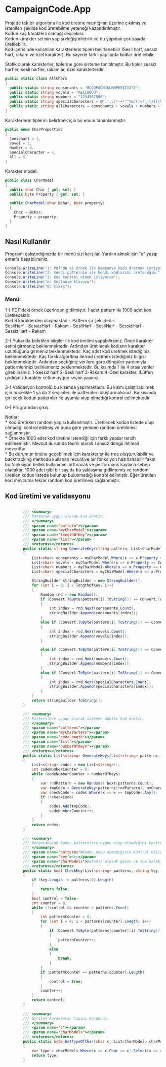 # CampaignCode.App

Projede tek bir algoritma ile kod üretme mantığının üzerine çıkılmış ve istenilen şekilde kod üretebilme yeteneği kazandırılmıştır.  
Kodun kaç karakterli olacağı seçilebilir.  
Kodun karakter setinin yapısı değiştirilebilir ve bu yapıdan çok sayıda üretilebilir.  
Kod içerisinde kullanılan karakterlerin tipleri belirlenebilir (Sesli harf, sessiz harf, rakam ve özel karakter). Bu sayede farklı yapılarda kodlar üretilebilir.  

Statik olarak karakterler, tiplerine göre sisteme tanıtılmıştır. Bu tipler sessiz harfler, sesli harfler, rakamlar, özel karakterlerdir.  
  
```csharp
public static class AllChars
{
  public static string consonants = "BCÇDFGĞHJKLMNPRSŞTVXYZ";
  public static string vovels = "AEIİOÖUÜ";
  public static string numbers = "1234567890";
  public static string specialCharacters = @".:,;/*-+!'^%&/()=?_-\}][{½$#£><@|";
  public static string allCharacters = consonants + vovels + numbers + specialCharacters;
}
```  

Karakterlerin tiplerini belirtmek için bir enum tanımlanmıştır:  

```csharp
public enum CharProperties
{
  Consonant = 1,
  Vovel = 2,
  Number = 3,
  SpecialCharacter = 4,
  All = 5
}
``` 

Karakter modeli:  

```csharp
public class CharModel
{
  public char Char { get; set; }
  public byte Property { get; set; }

  public CharModel(char @char, byte property)
  {
    Char = @char;
    Property = property;
  }
}
```    

## Nasıl Kullanılır  
Programı çalıştırdığınızda bir menü sizi karşılar. Yardım almak için "e" yazıp enter'a basabilirsiniz.   
```csharp
Console.WriteLine("1: Pdf'de ki örnek ile kampanya kodu üretmek istiyorum");
Console.WriteLine("2: Kendi patternim ile kendi kodlarımı üreteceğim.");
Console.WriteLine("3: Kod kontrol etmek istiyorum");
Console.WriteLine("e: Kullanım klavuzu");
Console.WriteLine("0: Çıkış");
```      
    
### Menü:   
1-) PDF'deki örnek üzerinden gidilmiştir. 1 adet pattern ile 1000 adet kod üretilecektir.   
Kod 8 karakterden oluşmaktadır. Pattern şu şekildedir:   
  SesliHarf - SessizHarf - Rakam - SesliHarf - SesliHarf - SessizHarf - SessizHarf - Rakam    


2-) Yukarıda belirtilen bilgiler ile kod üretimi yapabilirsiniz.
  Önce karakter setini girmeniz beklenmektedir.
  Ardından üretilecek kodların karakter uzunluğunu girmeniz beklenmektedir.
  Kaç adet kod üretmek istediğiniz beklenmektedir.
  Kaç farklı algoritma ile kod üretmek istediğiniz bilgisi beklenmektedir. 
    Ardından seçtiğiniz verilere göre döngüler yardımıyla patternlerinizi belirlemeniz beklenmektedir. Bu kısımda 1 ile 4 arası veriler girebilirsiniz.
      1-Sessiz harf
      2-Sesli harf
      3-Rakam
      4-Özel karakter.
      !Lütfen girdiğiniz karakter setine uygun seçim yapınız.   

3-) Validasyon kontrolü bu kısımda yapılmaktadır. Bu kısmı çalıştırabilmek için öncelikle 1 ya da 2 seçimleri ile patternleri oluşturmalısınız. Bu kısımda girilecek kodun patternler ile uyumlu olup olmadığı kontrol edilmektedir.   

0-) Programdan çıkış.

Notlar:   
    * Kod üretirken random yapısı kullanılmıştır. Üretilecek kodun listede olup olmadığı kontrol edilmiş ve buna göre yeniden random üretilmesi sağlanmıştır.   
    * Örnekte 1000 adet kod üretimi istendiği için farklı yapılar tercih edilmemiştir. Mevcut durumda teorik olarak sonsuz döngü ihtimali mevcuttur.   
    * Bu durumun önüne geçebilmek için karakterler ile tree oluşturulabilir ve backtracking methodu kullanan recursive bir fonksiyon hazırlanabilir fakat bu fonksiyon bellek kullanımını arttıracak ve performans kaybına sebep olacaktır. 1000 adet gibi bir sayıda bu yaklaşıma gidilmemiş ve random üretilen kodun listede bulunup bulunmadığı kontrol edilmiştir. Eğer üretilen kod mevcutsa tekrar random kod üretilmesi sağlanmıştır.   
    
## Kod üretimi ve validasyonu
```csharp

        /// <summary>
        /// Patterne uygun olarak kod üretir.
        /// </summary>
        /// <param name="pattern"></param>
        /// <param name="myCharModel"></param>
        /// <param name="lengthOfKey"></param>
        /// <param name="list"></param>
        /// <returns></returns>
        public static string GenerateKey(string pattern, List<CharModel> myCharModel, int lengthOfKey)
        {
            List<char> consonants = myCharModel.Where(x => x.Property == Convert.ToByte(CharProperties.Consonant)).Select(x => x.Char).ToList();
            List<char> vovels = myCharModel.Where(x => x.Property == Convert.ToByte(CharProperties.Vovel)).Select(x => x.Char).ToList();
            List<char> numbers = myCharModel.Where(x => x.Property == Convert.ToByte(CharProperties.Number)).Select(x => x.Char).ToList();
            List<char> specialCharacters = myCharModel.Where(x => x.Property == Convert.ToByte(CharProperties.SpecialCharacter)).Select(x => x.Char).ToList();

            StringBuilder stringBuilder = new StringBuilder();
            for (int i = 0; i < lengthOfKey; i++)
            {
                Random rnd = new Random();
                if (Convert.ToByte(pattern[i].ToString()) == Convert.ToByte(CharProperties.Consonant))
                {
                    int index = rnd.Next(consonants.Count);
                    stringBuilder.Append(consonants[index]);
                }
                else if (Convert.ToByte(pattern[i].ToString()) == Convert.ToByte(CharProperties.Vovel))
                {
                    int index = rnd.Next(vovels.Count);
                    stringBuilder.Append(vovels[index]);
                }

                else if (Convert.ToByte(pattern[i].ToString()) == Convert.ToByte(CharProperties.Number))
                {
                    int index = rnd.Next(numbers.Count);
                    stringBuilder.Append(numbers[index]);
                }
                else if (Convert.ToByte(pattern[i].ToString()) == Convert.ToByte(CharProperties.SpecialCharacter))
                {
                    int index = rnd.Next(specialCharacters.Count);
                    stringBuilder.Append(specialCharacters[index]);
                }
            }
            return stringBuilder.ToString();
        }

        /// <summary>
        /// Patternlere uygun olarak istenen adette kod üretir.
        /// </summary>
        /// <param name="patterns"></param>
        /// <param name="myCharacters"></param>
        /// <param name="codeLength"></param>
        /// <param name="list"></param>
        /// <param name="numberOfKeys"></param>
        /// <returns></returns>
        public static List<string> GenerateKeys(List<string> patterns, List<CharModel> myCharacters, int codeLength, int numberOfKeys)
        {
            List<string> codes = new List<string>();
            int codeNumberCounter = 0;
            while (codeNumberCounter < numberOfKeys)
            {
                var rndPattern = new Random().Next(patterns.Count);
                var tmpCode = GenerateKey(patterns[rndPattern], myCharacters, codeLength);
                var checkCode = codes.Where(x => x == tmpCode).Any();
                if (!checkCode)
                {
                    codes.Add(tmpCode);
                    codeNumberCounter++;
                }
            }
            return codes;
        }

        /// <summary>
        /// Sorgulanacak kodun patternlere uygun olup olmadığını kontrol eder.
        /// </summary>
        /// <param name="patterns">Kodun uyup uymadığının kontrol edileceği pattern listesi</param>
        /// <param name="key">Key</param>
        /// <param name="charModels">Default olarak gelen ve tüm karakterleri içeren model</param>
        /// <returns></returns>
        public static bool CheckKey(List<string> patterns, string key, List<CharModel> charModels)
        {
            if (key.Length != patterns[0].Length)
            {
                return false;
            }
            bool control = false;
            int counter = 0;
            while (!control && counter < patterns.Count)
            {
                int patternCounter = 0;
                for (int i = 0; i < patterns[counter].Length; i++)
                {
                    if (Convert.ToByte(patterns[counter][i].ToString()) == GetTypeOfChar(key[i], charModels))
                    {
                        patternCounter++;
                    }
                    else
                    {
                        break;
                    }
                }
                if (patternCounter == patterns[counter].Length)
                {
                    control = true;
                }
                counter++;
            }
            return control;
        }
        
        /// <summary>
        /// Girilen karakterin tipini döndürür.
        /// </summary>
        /// <param name="c"></param>
        /// <param name="charModels"></param>
        /// <returns></returns>
        public static byte GetTypeOfChar(char c, List<CharModel> charModels)
        {
            var type = charModels.Where(x => x.Char == c).Select(x => x.Property).Single();
            return type;
        }

``` 
